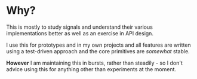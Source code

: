 # Why?

This is mostly to study signals and understand their various implementations better as well as an exercise in API design.

I use this for prototypes and in my own projects and all features are written using a test-driven approach and the core primitives are *somewhat* stable.

**However** I am maintaining this in bursts, rather than steadily - so I don't advice using this for anything other than experiments at the moment.
